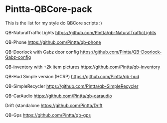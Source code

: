 # Pintta-QBCore-pack
This is the list for my style do QBCore scripts :)

QB-NaturalTrafficLights
https://github.com/Pintta/qb-NaturalTrafficLights

QB-Phone
https://github.com/Pintta/qb-phone

QB-Doorlock with Gabz door config
https://github.com/Pintta/QB-Doorlock-Gabz-config

QB-inventory with +2k item pictures
https://github.com/Pintta/qb-inventory

QB-Hud Simple version (HCRP)
https://github.com/Pintta/qb-hud

QB-SimpleRecycler
https://github.com/Pintta/qb-SimpleRecycler

QB-CarAudio
https://github.com/Pintta/qb-caraudio

Drift (standalone
https://github.com/Pintta/Drift

QB-Gps
https://github.com/Pintta/qb-gps
